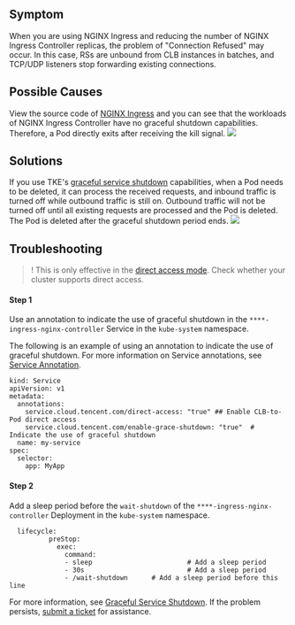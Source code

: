 
## Symptom

When you are using NGINX Ingress and reducing the number of NGINX Ingress Controller replicas, the problem of "Connection Refused" may occur. In this case, RSs are unbound from CLB instances in batches, and TCP/UDP listeners stop forwarding existing connections.




## Possible Causes

View the source code of [NGINX Ingress](https://github.com/kubernetes/ingress-nginx/blob/main/cmd/waitshutdown/main.go) and you can see that the workloads of NGINX Ingress Controller have no graceful shutdown capabilities. Therefore, a Pod directly exits after receiving the kill signal.
![](https://qcloudimg.tencent-cloud.cn/raw/5f0c9f052d67d6e25d249c0c88a633c6.png)



## Solutions

If you use TKE's [graceful service shutdown](https://intl.cloud.tencent.com/document/product/457/42070) capabilities, when a Pod needs to be deleted, it can process the received requests, and inbound traffic is turned off while outbound traffic is still on. Outbound traffic will not be turned off until all existing requests are processed and the Pod is deleted. The Pod is deleted after the graceful shutdown period ends.
![](https://qcloudimg.tencent-cloud.cn/raw/c86a0aab1d6f4d3be656b2267a6678f5.png)





## Troubleshooting
>! This is only effective in the [direct access mode](https://intl.cloud.tencent.com/document/product/457/36837). Check whether your cluster supports direct access.

#### Step 1
Use an annotation to indicate the use of graceful shutdown in the `****-ingress-nginx-controller` Service in the `kube-system` namespace.

The following is an example of using an annotation to indicate the use of graceful shutdown. For more information on Service annotations, see [Service Annotation](https://intl.cloud.tencent.com/document/product/457/39142).


```
kind: Service
apiVersion: v1
metadata: 
  annotations: 
    service.cloud.tencent.com/direct-access: "true" ## Enable CLB-to-Pod direct access
    service.cloud.tencent.com/enable-grace-shutdown: "true"  # Indicate the use of graceful shutdown
  name: my-service
spec: 
  selector: 
    app: MyApp
```


#### Step 2
Add a sleep period before the `wait-shutdown` of the `****-ingress-nginx-controller` Deployment in the `kube-system` namespace.
```
  lifecycle:
          preStop:
            exec:
              command:
              - sleep                        # Add a sleep period
              - 30s                          # Add a sleep period
              - /wait-shutdown      # Add a sleep period before this line
```

For more information, see [Graceful Service Shutdown](https://intl.cloud.tencent.com/document/product/457/42070). If the problem persists, [submit a ticket](https://console.intl.cloud.tencent.com/workorder/category) for assistance.

